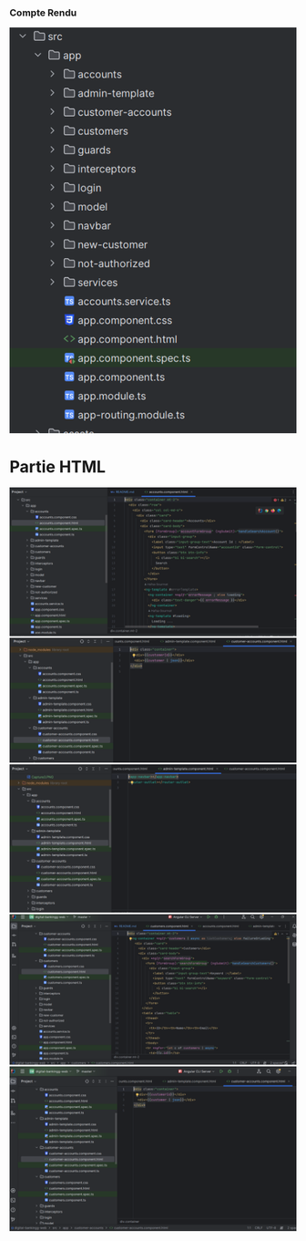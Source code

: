 <h3>Compte Rendu</h3>
<img src="Capture/Capture1.PNG">

<h1>Partie HTML</h1>
<img src="Capture/Capture2.PNG">
<img src="Capture/Capture3.PNG">
<img src="Capture/Capture4.PNG">
<img src="Capture/Capture5.PNG">
<img src="Capture/Capture6.PNG">

